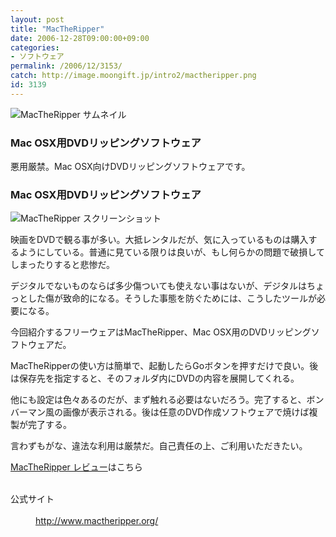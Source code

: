 ```yaml
---
layout: post
title: "MacTheRipper"
date: 2006-12-28T09:00:00+09:00
categories:
- ソフトウェア
permalink: /2006/12/3153/
catch: http://image.moongift.jp/intro2/mactheripper.png
id: 3139
---
```

 ![MacTheRipper サムネイル](http://image.moongift.jp/intro2/mactheripper.t.png "MacTheRipper サムネイル")
  

### Mac OSX用DVDリッピングソフトウェア
  
悪用厳禁。Mac OSX向けDVDリッピングソフトウェアです。  
<!--more-->  

### Mac OSX用DVDリッピングソフトウェア
  

![MacTheRipper スクリーンショット](http://image.moongift.jp/intro2/mactheripper.png "MacTheRipper スクリーンショット")

  

映画をDVDで観る事が多い。大抵レンタルだが、気に入っているものは購入するようにしている。普通に見ている限りは良いが、もし何らかの問題で破損してしまったりすると悲惨だ。

  

デジタルでないものならば多少傷ついても使えない事はないが、デジタルはちょっとした傷が致命的になる。そうした事態を防ぐためには、こうしたツールが必要になる。

  

今回紹介するフリーウェアはMacTheRipper、Mac OSX用のDVDリッピングソフトウェアだ。

  

MacTheRipperの使い方は簡単で、起動したらGoボタンを押すだけで良い。後は保存先を指定すると、そのフォルダ内にDVDの内容を展開してくれる。

  

他にも設定は色々あるのだが、まず触れる必要はないだろう。完了すると、ボンバーマン風の画像が表示される。後は任意のDVD作成ソフトウェアで焼けば複製が完了する。

  

言わずもがな、違法な利用は厳禁だ。自己責任の上、ご利用いただきたい。

  

[MacTheRipper レビュー](http://fw.moongift.jp/review/i-3156.html)はこちら

  
<dl>
<br><dt>公式サイト</dt>
<br><dd><a href="http://www.mactheripper.org/" target="_blank">http://www.mactheripper.org/</a></dd>
<br>
</dl>